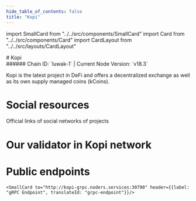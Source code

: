 ```yaml
---
hide_table_of_contents: false
title: "Kopi"
---
```


import SmallCard from "../../src/components/SmallCard"
import Card from "../../src/components/Card"
import CardLayout from "../../src/layouts/CardLayout"

<div class="h1-with-icon icon-kopi">
# Kopi
</div>
###### Chain ID: `luwak-1` | Current Node Version: `v18.3`


Kopi is the latest project in DeFi and offers a decentralized exchange as well as its own supply managed coins (kCoins).

# Social resources
Official links of social networks of projects

<CardLayout autoFitEnabled={false}>
    <SmallCard to="https://kopi.money/" header={{label: "Website", translateId: "social-telegram"}} iconPath="img/website-icon.svg"/>
    <SmallCard to="https://github.com/kopi-money/kopi" header={{label: "GitHub", translateId: "social-telegram"}} iconPath="img/github-icon.svg"/>
    <SmallCard to="https://discord.gg/GvnwSwsCcs" header={{label: "Discord", translateId: "social-telegram"}} iconPath="img/discord-icon.svg"/>
    <SmallCard to="https://twitter.com/kopi_money/" header={{label: "X", translateId: "social-telegram"}} iconPath="img/x-icon.svg"/>
    <SmallCard to="https://t.me/+_hk--L9mKKc4MThk" header={{label: "Telegram", translateId: "social-telegram"}} iconPath="img/telegram-icon.svg"/>
</CardLayout>

# Our validator in Kopi network

<CardLayout autoFitEnabled={true}>
    <Card
        to="https://explorer.kopi.money/kopi-test-4/staking/kopivaloper1en8f3y0wx52npwmxw2jy2qghy2acar55w9h39d"
        header={{
            label: "[NODERS]TEAM",
            translateId: "development-setup",
        }}
        body={{
            label: "Trusted blockchain validator",
        }}
        iconPath="img/kotlin-icon.svg"
    />
</CardLayout>

# Public endpoints 

<CardLayout autoFitEnabled={true}>
    <SmallCard to="https://kopi-rpc.noders.services" header={{label: "RPC Endpoint", translateId: "rpc-endpoint"}}/>
    <SmallCard to="https://kopi-api.noders.services" header={{label: "API Endpoint", translateId: "api-endpoint"}}/>
    
    <SmallCard to="http://kopi-grpc.noders.services:30790" header={{label: "gRPC Endpoint", translateId: "grpc-endpoint"}}/>
</CardLayout>


